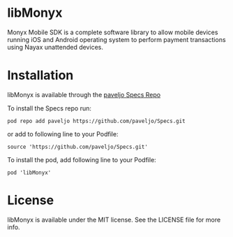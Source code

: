 # libMonyx

Monyx Mobile SDK is a complete software library to allow mobile devices running iOS and Android operating system to perform payment transactions using Nayax unattended devices.

# Installation

libMonyx is available through the [paveljo Specs Repo](https://github.com/paveljo/specs)

To install the Specs repo run:
```
pod repo add paveljo https://github.com/paveljo/Specs.git
```
or add to following line to your Podfile:
```
source 'https://github.com/paveljo/Specs.git'
```
To install the pod, add following line to your Podfile:
```
pod 'libMonyx'
```
# License

libMonyx is available under the MIT license. See the LICENSE file for more info.
